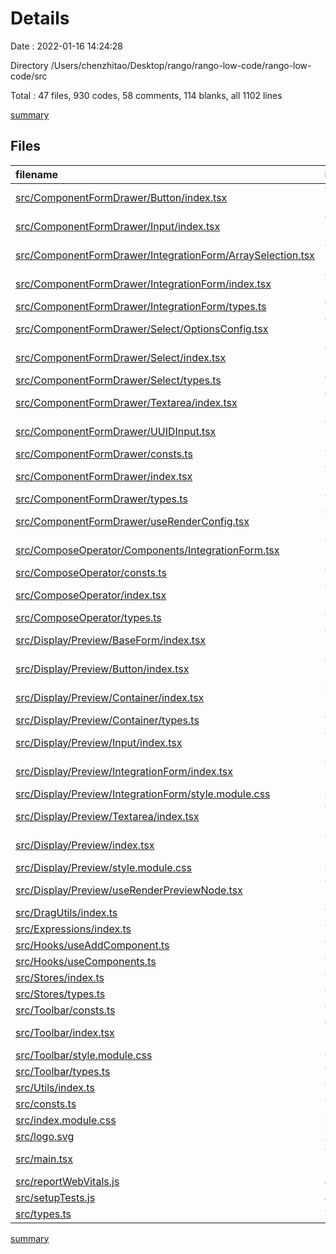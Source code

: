 # Details

Date : 2022-01-16 14:24:28

Directory /Users/chenzhitao/Desktop/rango/rango-low-code/rango-low-code/src

Total : 47 files,  930 codes, 58 comments, 114 blanks, all 1102 lines

[summary](results.md)

## Files
| filename | language | code | comment | blank | total |
| :--- | :--- | ---: | ---: | ---: | ---: |
| [src/ComponentFormDrawer/Button/index.tsx](/src/ComponentFormDrawer/Button/index.tsx) | TypeScript React | 13 | 0 | 2 | 15 |
| [src/ComponentFormDrawer/Input/index.tsx](/src/ComponentFormDrawer/Input/index.tsx) | TypeScript React | 34 | 0 | 1 | 35 |
| [src/ComponentFormDrawer/IntegrationForm/ArraySelection.tsx](/src/ComponentFormDrawer/IntegrationForm/ArraySelection.tsx) | TypeScript React | 60 | 0 | 4 | 64 |
| [src/ComponentFormDrawer/IntegrationForm/index.tsx](/src/ComponentFormDrawer/IntegrationForm/index.tsx) | TypeScript React | 36 | 1 | 3 | 40 |
| [src/ComponentFormDrawer/IntegrationForm/types.ts](/src/ComponentFormDrawer/IntegrationForm/types.ts) | TypeScript | 9 | 0 | 1 | 10 |
| [src/ComponentFormDrawer/Select/OptionsConfig.tsx](/src/ComponentFormDrawer/Select/OptionsConfig.tsx) | TypeScript React | 15 | 0 | 2 | 17 |
| [src/ComponentFormDrawer/Select/index.tsx](/src/ComponentFormDrawer/Select/index.tsx) | TypeScript React | 34 | 0 | 1 | 35 |
| [src/ComponentFormDrawer/Select/types.ts](/src/ComponentFormDrawer/Select/types.ts) | TypeScript | 8 | 0 | 1 | 9 |
| [src/ComponentFormDrawer/Textarea/index.tsx](/src/ComponentFormDrawer/Textarea/index.tsx) | TypeScript React | 34 | 0 | 1 | 35 |
| [src/ComponentFormDrawer/UUIDInput.tsx](/src/ComponentFormDrawer/UUIDInput.tsx) | TypeScript React | 9 | 0 | 2 | 11 |
| [src/ComponentFormDrawer/consts.ts](/src/ComponentFormDrawer/consts.ts) | TypeScript | 1 | 0 | 1 | 2 |
| [src/ComponentFormDrawer/index.tsx](/src/ComponentFormDrawer/index.tsx) | TypeScript React | 40 | 0 | 4 | 44 |
| [src/ComponentFormDrawer/types.ts](/src/ComponentFormDrawer/types.ts) | TypeScript | 5 | 0 | 2 | 7 |
| [src/ComponentFormDrawer/useRenderConfig.tsx](/src/ComponentFormDrawer/useRenderConfig.tsx) | TypeScript React | 15 | 0 | 1 | 16 |
| [src/ComposeOperator/Components/IntegrationForm.tsx](/src/ComposeOperator/Components/IntegrationForm.tsx) | TypeScript React | 18 | 0 | 3 | 21 |
| [src/ComposeOperator/consts.ts](/src/ComposeOperator/consts.ts) | TypeScript | 0 | 0 | 1 | 1 |
| [src/ComposeOperator/index.tsx](/src/ComposeOperator/index.tsx) | TypeScript React | 7 | 12 | 2 | 21 |
| [src/ComposeOperator/types.ts](/src/ComposeOperator/types.ts) | TypeScript | 1 | 0 | 1 | 2 |
| [src/Display/Preview/BaseForm/index.tsx](/src/Display/Preview/BaseForm/index.tsx) | TypeScript React | 18 | 0 | 2 | 20 |
| [src/Display/Preview/Button/index.tsx](/src/Display/Preview/Button/index.tsx) | TypeScript React | 9 | 2 | 2 | 13 |
| [src/Display/Preview/Container/index.tsx](/src/Display/Preview/Container/index.tsx) | TypeScript React | 14 | 0 | 2 | 16 |
| [src/Display/Preview/Container/types.ts](/src/Display/Preview/Container/types.ts) | TypeScript | 5 | 0 | 2 | 7 |
| [src/Display/Preview/Input/index.tsx](/src/Display/Preview/Input/index.tsx) | TypeScript React | 6 | 0 | 2 | 8 |
| [src/Display/Preview/IntegrationForm/index.tsx](/src/Display/Preview/IntegrationForm/index.tsx) | TypeScript React | 29 | 0 | 2 | 31 |
| [src/Display/Preview/IntegrationForm/style.module.css](/src/Display/Preview/IntegrationForm/style.module.css) | CSS | 15 | 0 | 2 | 17 |
| [src/Display/Preview/Textarea/index.tsx](/src/Display/Preview/Textarea/index.tsx) | TypeScript React | 6 | 0 | 2 | 8 |
| [src/Display/Preview/index.tsx](/src/Display/Preview/index.tsx) | TypeScript React | 20 | 0 | 3 | 23 |
| [src/Display/Preview/style.module.css](/src/Display/Preview/style.module.css) | CSS | 3 | 0 | 0 | 3 |
| [src/Display/Preview/useRenderPreviewNode.tsx](/src/Display/Preview/useRenderPreviewNode.tsx) | TypeScript React | 26 | 0 | 3 | 29 |
| [src/DragUtils/index.ts](/src/DragUtils/index.ts) | TypeScript | 0 | 0 | 1 | 1 |
| [src/Expressions/index.ts](/src/Expressions/index.ts) | TypeScript | 0 | 0 | 1 | 1 |
| [src/Hooks/useAddComponent.ts](/src/Hooks/useAddComponent.ts) | TypeScript | 1 | 0 | 1 | 2 |
| [src/Hooks/useComponents.ts](/src/Hooks/useComponents.ts) | TypeScript | 53 | 0 | 10 | 63 |
| [src/Stores/index.ts](/src/Stores/index.ts) | TypeScript | 48 | 0 | 6 | 54 |
| [src/Stores/types.ts](/src/Stores/types.ts) | TypeScript | 37 | 0 | 8 | 45 |
| [src/Toolbar/consts.ts](/src/Toolbar/consts.ts) | TypeScript | 58 | 38 | 4 | 100 |
| [src/Toolbar/index.tsx](/src/Toolbar/index.tsx) | TypeScript React | 29 | 0 | 2 | 31 |
| [src/Toolbar/style.module.css](/src/Toolbar/style.module.css) | CSS | 7 | 0 | 1 | 8 |
| [src/Toolbar/types.ts](/src/Toolbar/types.ts) | TypeScript | 5 | 0 | 2 | 7 |
| [src/Utils/index.ts](/src/Utils/index.ts) | TypeScript | 8 | 0 | 1 | 9 |
| [src/consts.ts](/src/consts.ts) | TypeScript | 56 | 0 | 3 | 59 |
| [src/index.module.css](/src/index.module.css) | CSS | 4 | 0 | 0 | 4 |
| [src/logo.svg](/src/logo.svg) | XML | 1 | 0 | 0 | 1 |
| [src/main.tsx](/src/main.tsx) | TypeScript React | 62 | 0 | 4 | 66 |
| [src/reportWebVitals.js](/src/reportWebVitals.js) | JavaScript | 12 | 0 | 2 | 14 |
| [src/setupTests.js](/src/setupTests.js) | JavaScript | 1 | 4 | 1 | 6 |
| [src/types.ts](/src/types.ts) | TypeScript | 58 | 1 | 12 | 71 |

[summary](results.md)